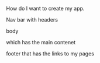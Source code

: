 How do I want to create my app.

Nav bar with headers

body

which has the main contenet

footer that has the links to my pages
